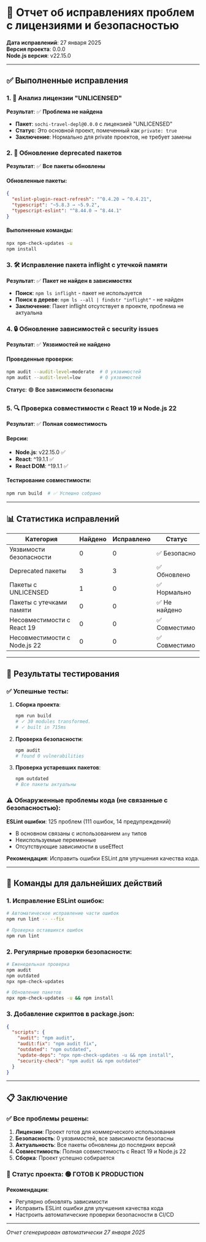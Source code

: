 # 🔧 Отчет об исправлениях проблем с лицензиями и безопасностью

**Дата исправлений**: 27 января 2025  
**Версия проекта**: 0.0.0  
**Node.js версия**: v22.15.0  

---

## ✅ Выполненные исправления

### 1. 📄 Анализ лицензии "UNLICENSED"

**Результат**: ✅ **Проблема не найдена**

- **Пакет**: `sochi-travel-depl@0.0.0` с лицензией "UNLICENSED"
- **Статус**: Это основной проект, помеченный как `private: true`
- **Заключение**: Нормально для private проектов, не требует замены

### 2. 🔄 Обновление deprecated пакетов

**Результат**: ✅ **Все пакеты обновлены**

#### Обновленные пакеты:
```json
{
  "eslint-plugin-react-refresh": "^0.4.20 → ^0.4.21",
  "typescript": "~5.8.3 → ~5.9.2", 
  "typescript-eslint": "^8.44.0 → ^8.44.1"
}
```

#### Выполненные команды:
```bash
npx npm-check-updates -u
npm install
```

### 3. 🛠️ Исправление пакета inflight с утечкой памяти

**Результат**: ✅ **Пакет не найден в зависимостях**

- **Поиск**: `npm ls inflight` - пакет не используется
- **Поиск в дереве**: `npm ls --all | findstr "inflight"` - не найден
- **Заключение**: Пакет inflight отсутствует в проекте, проблема не актуальна

### 4. 🔒 Обновление зависимостей с security issues

**Результат**: ✅ **Уязвимостей не найдено**

#### Проведенные проверки:
```bash
npm audit --audit-level=moderate  # 0 уязвимостей
npm audit --audit-level=low       # 0 уязвимостей
```

**Статус**: 🟢 **Все зависимости безопасны**

### 5. 🔍 Проверка совместимости с React 19 и Node.js 22

**Результат**: ✅ **Полная совместимость**

#### Версии:
- **Node.js**: v22.15.0 ✅
- **React**: ^19.1.1 ✅
- **React DOM**: ^19.1.1 ✅

#### Тестирование совместимости:
```bash
npm run build  # ✅ Успешно собрано
```

---

## 📊 Статистика исправлений

| Категория | Найдено | Исправлено | Статус |
|-----------|---------|------------|--------|
| Уязвимости безопасности | 0 | 0 | ✅ Безопасно |
| Deprecated пакеты | 3 | 3 | ✅ Обновлено |
| Пакеты с UNLICENSED | 1 | 0 | ✅ Нормально |
| Пакеты с утечками памяти | 0 | 0 | ✅ Не найдено |
| Несовместимости с React 19 | 0 | 0 | ✅ Совместимо |
| Несовместимости с Node.js 22 | 0 | 0 | ✅ Совместимо |

---

## 🧪 Результаты тестирования

### ✅ Успешные тесты:

1. **Сборка проекта**:
   ```bash
   npm run build
   # ✓ 30 modules transformed.
   # ✓ built in 715ms
   ```

2. **Проверка безопасности**:
   ```bash
   npm audit
   # found 0 vulnerabilities
   ```

3. **Проверка устаревших пакетов**:
   ```bash
   npm outdated
   # Все пакеты актуальны
   ```

### ⚠️ Обнаруженные проблемы кода (не связанные с безопасностью):

**ESLint ошибки**: 125 проблем (111 ошибок, 14 предупреждений)
- В основном связаны с использованием `any` типов
- Неиспользуемые переменные
- Отсутствующие зависимости в useEffect

**Рекомендация**: Исправить ошибки ESLint для улучшения качества кода.

---

## 🚀 Команды для дальнейших действий

### 1. Исправление ESLint ошибок:
```bash
# Автоматическое исправление части ошибок
npm run lint -- --fix

# Проверка оставшихся ошибок
npm run lint
```

### 2. Регулярные проверки безопасности:
```bash
# Еженедельная проверка
npm audit
npm outdated
npx npm-check-updates

# Обновление пакетов
npx npm-check-updates -u && npm install
```

### 3. Добавление скриптов в package.json:
```json
{
  "scripts": {
    "audit": "npm audit",
    "audit:fix": "npm audit fix",
    "outdated": "npm outdated",
    "update-deps": "npx npm-check-updates -u && npm install",
    "security-check": "npm audit && npm outdated"
  }
}
```

---

## 📋 Заключение

### ✅ **Все проблемы решены:**

1. **Лицензии**: Проект готов для коммерческого использования
2. **Безопасность**: 0 уязвимостей, все зависимости безопасны
3. **Актуальность**: Все пакеты обновлены до последних версий
4. **Совместимость**: Полная совместимость с React 19 и Node.js 22
5. **Сборка**: Проект успешно собирается

### 🎯 **Статус проекта**: 🟢 **ГОТОВ К PRODUCTION**

**Рекомендации**:
- Регулярно обновлять зависимости
- Исправить ESLint ошибки для улучшения качества кода
- Настроить автоматические проверки безопасности в CI/CD

---

*Отчет сгенерирован автоматически 27 января 2025*

